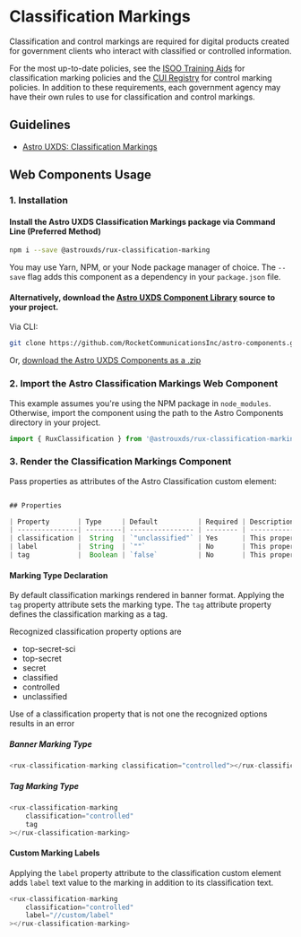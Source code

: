# Classification Markings

Classification and control markings are required for digital products created for government clients who interact with classified or controlled information.

For the most up-to-date policies, see the [ISOO Training Aids](https://www.archives.gov/isoo/training/training-aids) for classification marking policies and the [CUI Registry](https://www.archives.gov/cui) for control marking policies. In addition to these requirements, each government agency may have their own rules to use for classification and control markings.

## Guidelines

-   [Astro UXDS: Classification Markings](https://www.astrouxds.com/components/readme/)

## Web Components Usage

### 1. Installation

#### Install the Astro UXDS Classification Markings package via Command Line (Preferred Method)

```sh
npm i --save @astrouxds/rux-classification-marking
```

You may use Yarn, NPM, or your Node package manager of choice. The `--save` flag adds this component as a dependency in your `package.json` file.

#### **Alternatively**, download the [Astro UXDS Component Library](https://github.com/RocketCommunicationsInc/astro-components/src/master/) source to your project.

Via CLI:

```sh
git clone https://github.com/RocketCommunicationsInc/astro-components.git
```

Or, [download the Astro UXDS Components as a .zip](https://github.com/RocketCommunicationsInc/astro-components/archive/master.zip)

### 2. Import the Astro Classification Markings Web Component

This example assumes you're using the NPM package in `node_modules`. Otherwise, import the component using the path to the Astro Components directory in your project.

```javascript
import { RuxClassification } from '@astrouxds/rux-classification-marking/rux-classification-marking.js'
```

### 3. Render the Classification Markings Component

Pass properties as attributes of the Astro Classification custom element:

```javascript

## Properties

| Property       | Type     | Default          | Required | Description                                                                 |
| ---------------| ---------| ---------------- | -------- | --------------------------------------------------------------------------- |
| classification |  String  | `"unclassified"` | Yes      | This property defines which classification marking will be displayed        |
| label          |  String  | `""`             | No       | This property allows additional text labels to be added to the a marking    |
| tag            |  Boolean | `false`          | No       | This property defines the marking as a `tag` rather than the default banner |

```

#### Marking Type Declaration

By default classification markings rendered in banner format. Applying the `tag` property attribute sets the marking type. The `tag` attribute property defines the classification marking as a tag.

Recognized classification property options are

-   top-secret-sci
-   top-secret
-   secret
-   classified
-   controlled
-   unclassified

Use of a classification property that is not one the recognized options results in an error

##### Banner Marking Type

```javascript
<rux-classification-marking classification="controlled"></rux-classification-marking>
```

##### Tag Marking Type

```javascript
<rux-classification-marking
    classification="controlled"
    tag
></rux-classification-marking>
```

#### Custom Marking Labels

Applying the `label` property attribute to the classification custom element adds `label` text value to the marking in addition to its classification text.

```javascript
<rux-classification-marking
    classification="controlled"
    label="//custom/label"
></rux-classification-marking>
```
